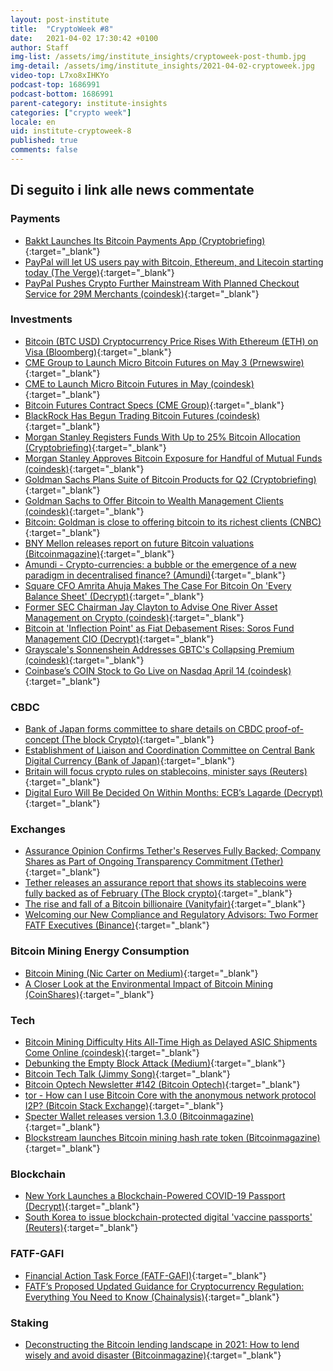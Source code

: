 ```yaml
---
layout: post-institute
title:  "CryptoWeek #8"
date:   2021-04-02 17:30:42 +0100
author: Staff
img-list: /assets/img/institute_insights/cryptoweek-post-thumb.jpg
img-detail: /assets/img/institute_insights/2021-04-02-cryptoweek.jpg
video-top: L7xo8xIHKYo
podcast-top: 1686991
podcast-bottom: 1686991
parent-category: institute-insights
categories: ["crypto week"]
locale: en
uid: institute-cryptoweek-8
published: true
comments: false
---
```

## Di seguito i link alle news commentate

### Payments

- [Bakkt Launches Its Bitcoin Payments App (Cryptobriefing)](https://cryptobriefing.com/bakkt-launches-its-bitcoin-payments-app/){:target="_blank"}
- [PayPal will let US users pay with Bitcoin, Ethereum, and Litecoin starting today (The Verge)](https://www.theverge.com/2021/3/30/22357246/paypal-buy-with-bitcoin-litecoin-ethereum-crypto-checkout){:target="_blank"}
- [PayPal Pushes Crypto Further Mainstream With Planned Checkout Service for 29M Merchants (coindesk)](https://www.coindesk.com/paypal-to-start-letting-us-customers-to-use-their-crypto-at-checkout-report){:target="_blank"}

### Investments

- [Bitcoin (BTC USD) Cryptocurrency Price Rises With Ethereum (ETH) on Visa (Bloomberg)](https://www.bloomberg.com/news/articles/2021-03-29/visa-using-stablecoin-to-settle-transactions-in-lure-to-fintechs){:target="_blank"}
- [CME Group to Launch Micro Bitcoin Futures on May 3 (Prnewswire)](https://www.prnewswire.com/news-releases/cme-group-to-launch-micro-bitcoin-futures-on-may-3-301258262.html){:target="_blank"}
- [CME to Launch Micro Bitcoin Futures in May (coindesk)](https://www.coindesk.com/cme-announces-launch-of-micro-bitcoin-futures-in-may){:target="_blank"}
- [Bitcoin Futures Contract Specs (CME Group)](https://www.cmegroup.com/trading/equity-index/us-index/bitcoin_contract_specifications.html){:target="_blank"}
- [BlackRock Has Begun Trading Bitcoin Futures (coindesk)](https://www.coindesk.com/blackrock-has-begun-trading-bitcoin-futures){:target="_blank"}
- [Morgan Stanley Registers Funds With Up to 25% Bitcoin Allocation (Cryptobriefing)](https://cryptobriefing.com/morgan-stanley-registers-funds-25-bitcoin-allocation/){:target="_blank"}
- [Morgan Stanley Approves Bitcoin Exposure for Handful of Mutual Funds (coindesk)](https://www.coindesk.com/morgan-stanley-approves-bitcoin-exposure-for-handful-of-mutual-funds){:target="_blank"}
- [Goldman Sachs Plans Suite of Bitcoin Products for Q2 (Cryptobriefing)](https://cryptobriefing.com/goldman-sachs-plans-suite-bitcoin-products-q2/){:target="_blank"}
- [Goldman Sachs to Offer Bitcoin to Wealth Management Clients (coindesk)](https://www.coindesk.com/goldman-sachs-to-offer-bitcoin-to-wealth-management-clients){:target="_blank"}
- [Bitcoin: Goldman is close to offering bitcoin to its richest clients (CNBC)](https://www.cnbc.com/2021/03/31/bitcoin-goldman-is-close-to-offering-bitcoin-to-its-richest-clients.html){:target="_blank"}
- [BNY Mellon releases report on future Bitcoin valuations (Bitcoinmagazine)](https://bitcoinmagazine.com/markets/bny-mellon-releases-report-on-future-bitcoin-valuations){:target="_blank"}
- [Amundi - Crypto-currencies: a bubble or the emergence of a new paradigm in decentralised finance? (Amundi)](https://research-center.amundi.com/article/crypto-currencies-bubble-or-emergence-new-paradigm-decentralised-finance){:target="_blank"}
- [Square CFO Amrita Ahuja Makes The Case For Bitcoin On 'Every Balance Sheet' (Decrypt)](https://decrypt.co/63192/square-cfo-amrita-ahuja-makes-the-case-for-bitcoin-on-every-balance-sheet){:target="_blank"}
- [Former SEC Chairman Jay Clayton to Advise One River Asset Management on Crypto (coindesk)](https://www.coindesk.com/former-sec-chairman-jay-clayton-to-advise-one-river-asset-management-on-crypto){:target="_blank"}
- [Bitcoin at 'Inflection Point' as Fiat Debasement Rises: Soros Fund Management CIO (Decrypt)](https://decrypt.co/62981/bitcoin-inflection-point-soros-fund-management-cio){:target="_blank"}
- [Grayscale's Sonnenshein Addresses GBTC's Collapsing Premium (coindesk)](https://www.coindesk.com/grayscale-sonnenshein-gbtc-collapsing-premium-coindesktv){:target="_blank"}
- [Coinbase’s COIN Stock to Go Live on Nasdaq April 14 (coindesk)](https://www.coindesk.com/coinbases-coin-stock-to-go-live-on-nasdaq-april-14){:target="_blank"}

### CBDC

- [Bank of Japan forms committee to share details on CBDC proof-of-concept (The block Crypto)](https://www.theblockcrypto.com/linked/99626/boj-cbdc-committee-proof-of-concept){:target="_blank"}
- [Establishment of Liaison and Coordination Committee on Central Bank Digital Currency (Bank of Japan)](https://www.boj.or.jp/en/announcements/release_2021/rel210326a.pdf){:target="_blank"}
- [Britain will focus crypto rules on stablecoins, minister says (Reuters)](https://www.reuters.com/article/us-crypto-currency-regulations/uk-to-focus-crypto-rules-on-stablecoins-says-minister-idUSKBN2BM11G){:target="_blank"}
- [Digital Euro Will Be Decided On Within Months: ECB’s Lagarde (Decrypt)](https://decrypt.co/63558/digital-euro-plans-launch-ecb-president-lagarde){:target="_blank"}

### Exchanges

- [Assurance Opinion Confirms Tether's Reserves Fully Backed; Company Shares as Part of Ongoing Transparency Commitment (Tether)](https://tether.to/assurance-opinion-mar-21/){:target="_blank"}
- [Tether releases an assurance report that shows its stablecoins were fully backed as of February (The Block crypto)](https://www.theblockcrypto.com/post/99806/tether-assurance-report-stablecoins-usdt-fully-backed){:target="_blank"}
- [The rise and fall of a Bitcoin billionaire (Vanityfair)](https://archive.vanityfair.com/article/2021/4/1/the-rise-and-fall-of-a-bitcoin-billionaire){:target="_blank"}
- [Welcoming our New Compliance and Regulatory Advisors: Two Former FATF Executives (Binance)](https://www.binance.com/en/blog/421499824684901842/Welcoming-our-New-Compliance-and-Regulatory-Advisors-Two-Former-FATF-Executives){:target="_blank"}

### Bitcoin Mining Energy Consumption

- [Bitcoin Mining (Nic Carter on Medium)](https://medium.com/@nic__carter/noahbjectivity-on-bitcoin-mining-2052226310cb){:target="_blank"}
- [A Closer Look at the Environmental Impact of Bitcoin Mining (CoinShares)](https://coinshares.com/research/closer-look-environmental-impact-of-bitcoin-mining){:target="_blank"}

### Tech

- [Bitcoin Mining Difficulty Hits All-Time High as Delayed ASIC Shipments Come Online (coindesk)](https://www.coindesk.com/bitcoin-mining-difficulty){:target="_blank"}
- [Debunking the Empty Block Attack (Medium)](https://jimmysong.medium.com/debunking-the-empty-block-attack-10513858b3f8){:target="_blank"}
- [Bitcoin Tech Talk (Jimmy Song)](https://jimmysong.substack.com/){:target="_blank"}
- [Bitcoin Optech Newsletter #142 (Bitcoin Optech)](https://bitcoinops.org/en/newsletters/2021/03/31/){:target="_blank"}
- [tor - How can I use Bitcoin Core with the anonymous network protocol I2P? (Bitcoin Stack Exchange)](https://bitcoin.stackexchange.com/questions/103402/how-can-i-use-bitcoin-core-with-the-anonymous-network-protocol-i2p){:target="_blank"}
- [Specter Wallet releases version 1.3.0 (Bitcoinmagazine)](https://bitcoinmagazine.com/technical/specter-wallet-releases-version-1-3-0){:target="_blank"}
- [Blockstream launches Bitcoin mining hash rate token (Bitcoinmagazine)](https://bitcoinmagazine.com/business/blockstream-launches-bitcoin-mining-hash-rate-token){:target="_blank"}

### Blockchain

- [New York Launches a Blockchain-Powered COVID-19 Passport (Decrypt)](https://decrypt.co/63115/new-york-launches-a-blockchain-powered-covid-19-passport){:target="_blank"}
- [South Korea to issue blockchain-protected digital 'vaccine passports' (Reuters)](https://www.reuters.com/article/us-health-coronavirus-southkorea-idUSKBN2BO43W){:target="_blank"}

### FATF-GAFI

- [Financial Action Task Force (FATF-GAFI)](https://www.fatf-gafi.org/publications/fatfrecommendations/documents/guidance-rba-virtual-assets.html){:target="_blank"}
- [FATF’s Proposed Updated Guidance for Cryptocurrency Regulation: Everything You Need to Know (Chainalysis)](https://blog.chainalysis.com/reports/fatfs-updated-guidance-march-2021){:target="_blank"}

### Staking

- [Deconstructing the Bitcoin lending landscape in 2021: How to lend wisely and avoid disaster (Bitcoinmagazine)](https://bitcoinmagazine.com/markets/deconstructing-the-bitcoin-lending-landscape-in-2021-how-to-lend-wisely-and-avoid-disaster){:target="_blank"}
